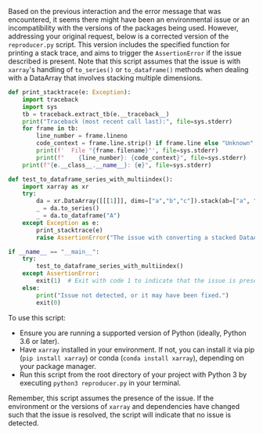 Based on the previous interaction and the error message that was encountered, it seems there might have been an environmental issue or an incompatibility with the versions of the packages being used. However, addressing your original request, below is a corrected version of the `reproducer.py` script. This version includes the specified function for printing a stack trace, and aims to trigger the `AssertionError` if the issue described is present. Note that this script assumes that the issue is with `xarray`'s handling of `to_series()` or `to_dataframe()` methods when dealing with a DataArray that involves stacking multiple dimensions.

```python
def print_stacktrace(e: Exception):
    import traceback
    import sys
    tb = traceback.extract_tb(e.__traceback__)
    print("Traceback (most recent call last):", file=sys.stderr)
    for frame in tb:
        line_number = frame.lineno
        code_context = frame.line.strip() if frame.line else "Unknown"
        print(f'  File "{frame.filename}"', file=sys.stderr)
        print(f"    {line_number}: {code_context}", file=sys.stderr)
    print(f"{e.__class__.__name__}: {e}", file=sys.stderr)

def test_to_dataframe_series_with_multiindex():
    import xarray as xr
    try:
        da = xr.DataArray([[[1]]], dims=["a","b","c"]).stack(ab=["a", "b"])
        _ = da.to_series()
        _ = da.to_dataframe("A")
    except Exception as e:
        print_stacktrace(e)
        raise AssertionError("The issue with converting a stacked DataArray to a DataFrame or Series is present.") from e

if __name__ == "__main__":
    try:
        test_to_dataframe_series_with_multiindex()
    except AssertionError:
        exit(1)  # Exit with code 1 to indicate that the issue is present.
    else:
        print("Issue not detected, or it may have been fixed.")
        exit(0)
```

To use this script:
- Ensure you are running a supported version of Python (ideally, Python 3.6 or later).
- Have `xarray` installed in your environment. If not, you can install it via pip (`pip install xarray`) or conda (`conda install xarray`), depending on your package manager.
- Run this script from the root directory of your project with Python 3 by executing `python3 reproducer.py` in your terminal. 

Remember, this script assumes the presence of the issue. If the environment or the versions of `xarray` and dependencies have changed such that the issue is resolved, the script will indicate that no issue is detected.